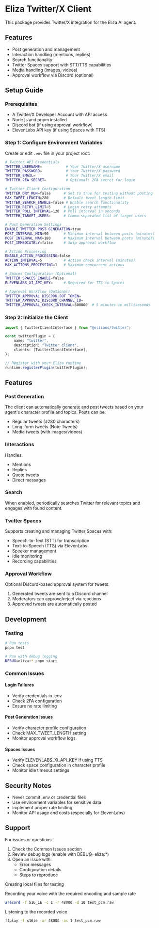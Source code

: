 # Eliza Twitter/X Client

This package provides Twitter/X integration for the Eliza AI agent.

## Features

- Post generation and management
- Interaction handling (mentions, replies)
- Search functionality
- Twitter Spaces support with STT/TTS capabilities
- Media handling (images, videos)
- Approval workflow via Discord (optional)

## Setup Guide

### Prerequisites

- A Twitter/X Developer Account with API access
- Node.js and pnpm installed
- Discord bot (if using approval workflow)
- ElevenLabs API key (if using Spaces with TTS)

### Step 1: Configure Environment Variables

Create or edit `.env` file in your project root:


```bash
# Twitter API Credentials
TWITTER_USERNAME=           # Your Twitter/X username
TWITTER_PASSWORD=           # Your Twitter/X password
TWITTER_EMAIL=              # Your Twitter/X email
TWITTER_2FA_SECRET=         # Optional: 2FA secret for login

# Twitter Client Configuration
TWITTER_DRY_RUN=false      # Set to true for testing without posting
MAX_TWEET_LENGTH=280       # Default tweet length limit
TWITTER_SEARCH_ENABLE=false # Enable search functionality
TWITTER_RETRY_LIMIT=5      # Login retry attempts
TWITTER_POLL_INTERVAL=120  # Poll interval in seconds
TWITTER_TARGET_USERS=      # Comma-separated list of target users

# Post Generation Settings
ENABLE_TWITTER_POST_GENERATION=true
POST_INTERVAL_MIN=90       # Minimum interval between posts (minutes)
POST_INTERVAL_MAX=180      # Maximum interval between posts (minutes)
POST_IMMEDIATELY=false     # Skip approval workflow

# Action Processing
ENABLE_ACTION_PROCESSING=false
ACTION_INTERVAL=5          # Action check interval (minutes)
MAX_ACTIONS_PROCESSING=1   # Maximum concurrent actions

# Spaces Configuration (Optional)
TWITTER_SPACES_ENABLE=false
ELEVENLABS_XI_API_KEY=     # Required for TTS in Spaces

# Approval Workflow (Optional)
TWITTER_APPROVAL_DISCORD_BOT_TOKEN=
TWITTER_APPROVAL_DISCORD_CHANNEL_ID=
TWITTER_APPROVAL_CHECK_INTERVAL=300000  # 5 minutes in milliseconds
```

### Step 2: Initialize the Client

```typescript
import { TwitterClientInterface } from "@elizaos/twitter";

const twitterPlugin = {
    name: "twitter",
    description: "Twitter client",
    clients: [TwitterClientInterface],
};

// Register with your Eliza runtime
runtime.registerPlugin(twitterPlugin);
```

## Features

### Post Generation

The client can automatically generate and post tweets based on your agent's character profile and topics. Posts can be:
- Regular tweets (≤280 characters)
- Long-form tweets (Note Tweets)
- Media tweets (with images/videos)

### Interactions

Handles:
- Mentions
- Replies
- Quote tweets
- Direct messages

### Search

When enabled, periodically searches Twitter for relevant topics and engages with found content.

### Twitter Spaces

Supports creating and managing Twitter Spaces with:
- Speech-to-Text (STT) for transcription
- Text-to-Speech (TTS) via ElevenLabs
- Speaker management
- Idle monitoring
- Recording capabilities

### Approval Workflow

Optional Discord-based approval system for tweets:
1. Generated tweets are sent to a Discord channel
2. Moderators can approve/reject via reactions
3. Approved tweets are automatically posted

## Development

### Testing

```bash
# Run tests
pnpm test

# Run with debug logging
DEBUG=eliza:* pnpm start
```

### Common Issues

#### Login Failures
- Verify credentials in .env
- Check 2FA configuration
- Ensure no rate limiting

#### Post Generation Issues
- Verify character profile configuration
- Check MAX_TWEET_LENGTH setting
- Monitor approval workflow logs

#### Spaces Issues
- Verify ELEVENLABS_XI_API_KEY if using TTS
- Check space configuration in character profile
- Monitor idle timeout settings

## Security Notes

- Never commit .env or credential files
- Use environment variables for sensitive data
- Implement proper rate limiting
- Monitor API usage and costs (especially for ElevenLabs)

## Support

For issues or questions:
1. Check the Common Issues section
2. Review debug logs (enable with DEBUG=eliza:*)
3. Open an issue with:
   - Error messages
   - Configuration details
   - Steps to reproduce



Creating local files for testing

Recording your voice with the required encoding and sample rate

```bash
arecord -f S16_LE -c 1 -r 48000 -d 10 test_pcm.raw
```

Listening to the recorded voice

```bash
ffplay -f s16le -ar 48000 -ac 1 test_pcm.raw
```